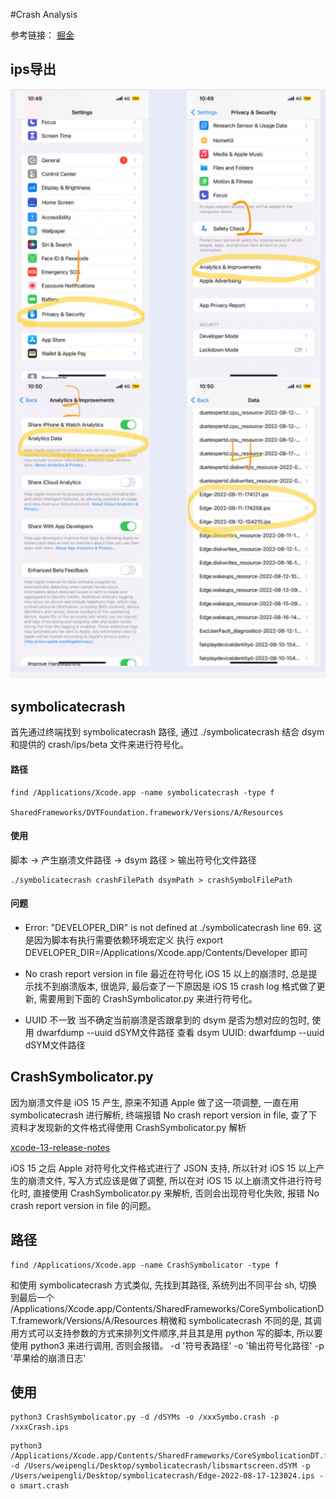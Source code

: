 #Crash Analysis

参考链接： [掘金](https://juejin.cn/post/7030619552211795982)

## ips导出
![export](/imgs/wp_s_b_2.png)

## symbolicatecrash
首先通过终端找到 symbolicatecrash 路径, 通过 ./symbolicatecrash 结合 dsym 和提供的 crash/ips/beta 文件来进行符号化。
#### 路径
```
find /Applications/Xcode.app -name symbolicatecrash -type f

SharedFrameworks/DVTFoundation.framework/Versions/A/Resources
```
#### 使用
脚本 -> 产生崩溃文件路径 -> dsym 路径 > 输出符号化文件路径
```
./symbolicatecrash crashFilePath dsymPath > crashSymbolFilePath
```
#### 问题
- Error: "DEVELOPER_DIR" is not defined at ./symbolicatecrash line 69.
这是因为脚本有执行需要依赖环境宏定义
执行 export DEVELOPER_DIR=/Applications/Xcode.app/Contents/Developer 即可

- No crash report version in file
最近在符号化 iOS 15 以上的崩溃时, 总是提示找不到崩溃版本, 很诡异, 最后查了一下原因是 iOS 15 crash log 格式做了更新, 需要用到下面的 CrashSymbolicator.py 来进行符号化。

- UUID 不一致
当不确定当前崩溃是否跟拿到的 dsym 是否为想对应的包时, 使用 dwarfdump --uuid dSYM文件路径
查看 dsym UUID: dwarfdump --uuid dSYM文件路径


## CrashSymbolicator.py
因为崩溃文件是 iOS 15 产生, 原来不知道 Apple 做了这一项调整, 一直在用 symbolicatecrash 进行解析, 终端报错 No crash report version in file, 查了下资料才发现新的文件格式得使用 CrashSymbolicator.py 解析

[xcode-13-release-notes](https://developer.apple.com/documentation/xcode-release-notes/xcode-13-release-notes)

iOS 15 之后 Apple 对符号化文件格式进行了 JSON 支持, 所以针对 iOS 15 以上产生的崩溃文件, 写入方式应该是做了调整, 所以在对 iOS 15 以上崩溃文件进行符号化时, 直接使用 CrashSymbolicator.py 来解析, 否则会出现符号化失败, 报错 No crash report version in file 的问题。

## 路径
```
find /Applications/Xcode.app -name CrashSymbolicator -type f
```
和使用 symbolicatecrash 方式类似, 先找到其路径, 系统列出不同平台 sh, 切换到最后一个 /Applications/Xcode.app/Contents/SharedFrameworks/CoreSymbolicationDT.framework/Versions/A/Resources
稍微和 symbolicatecrash 不同的是, 其调用方式可以支持参数的方式来排列文件顺序,并且其是用 python 写的脚本, 所以要使用 python3 来进行调用, 否则会报错。
-d '符号表路径' -o '输出符号化路径' -p '苹果给的崩溃日志'

## 使用
```
python3 CrashSymbolicator.py -d /dSYMs -o /xxxSymbo.crash -p /xxxCrash.ips
```

```
python3 /Applications/Xcode.app/Contents/SharedFrameworks/CoreSymbolicationDT.framework/Versions/A/Resources/CrashSymbolicator.py -d /Users/weipengli/Desktop/symbolicatecrash/libsmartscreen.dSYM -p /Users/weipengli/Desktop/symbolicatecrash/Edge-2022-08-17-123024.ips -o smart.crash
```